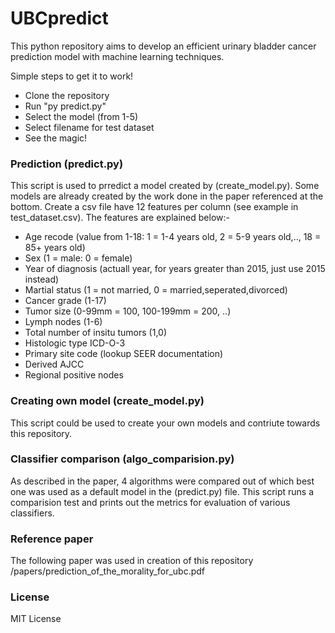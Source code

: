 # UBCpredict

This python repository aims to develop an efficient urinary bladder cancer prediction model with machine learning techniques.

Simple steps to get it to work!

  - Clone the repository 
  - Run "py predict.py"
  - Select the model (from 1-5)
  - Select filename for test dataset
  - See the magic!

### Prediction (predict.py)
This script is used to prredict a model created by (create_model.py). Some models are already created by the work done in the paper referenced at the bottom. Create a csv file have 12 features per column (see example in test_dataset.csv). The features are explained below:-
  - Age recode (value from 1-18: 1 = 1-4 years old, 2 = 5-9 years old,.., 18 = 85+ years old)
  - Sex (1 = male: 0 = female)
  - Year of diagnosis (actuall year, for years greater than 2015, just use 2015 instead)
  - Martial status (1 = not married, 0 = married,seperated,divorced)
  - Cancer grade (1-17)
  - Tumor size (0-99mm = 100, 100-199mm = 200, ..)
  - Lymph nodes (1-6)
  - Total number of insitu tumors (1,0)
  - Histologic type ICD-O-3
  - Primary site code (lookup SEER documentation)
  - Derived AJCC
  - Regional positive nodes

### Creating own model (create_model.py)

This script could be used to create your own models and contriute towards this repository.

### Classifier comparison (algo_comparision.py)

As described in the paper, 4 algorithms were compared out of which best one was used as a default model in the (predict.py) file. This script runs a comparision test and prints out the metrics for evaluation of various classifiers.

### Reference paper

The following paper was used in creation of this repository
/papers/prediction_of_the_morality_for_ubc.pdf

### License

MIT License
